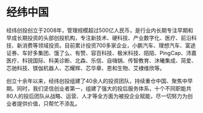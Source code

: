 # 经纬中国

经纬创投创立于2008年，管理规模超过500亿人民币，是行业内长期专注早期和早成长期投资的头部创投机构，专注新技术、硬科技、产业数字化、医疗、前沿科技、新消费等领域投资。目前累计投资700多家企业，小鹏汽车、理想汽车、富途证券、车好多集团、饿了么、有赞、容百科技、极米科技、陌陌、PingCap、沛嘉医疗、科锐国际、科美诊断、北森、乐信、自嗨锅、传智教育、沐曦集成、简爱、芯驰科技、镁伽机器人、芯耀辉、芯华章、恩和生物、艾棣维欣等。

创立十余年以来，经纬创投组建了40余人的投资团队，持续重仓中国、聚焦中早期。同时，我们坚信创业者第一，组建了强大的投后服务体系，十个不同职能共80人的投后团队从战略、运营、人才等全方面为被投企业赋能，尽一切努力为创业者提供价值，只帮忙不添乱。
